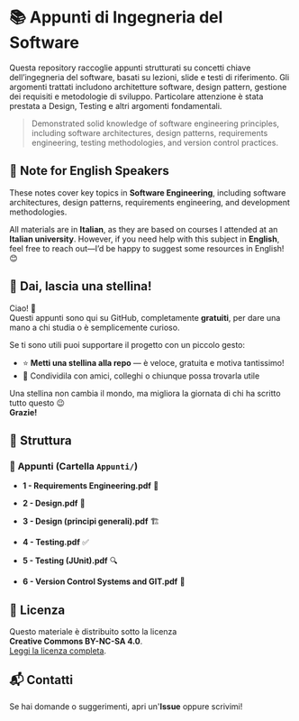 # 📚 Appunti di Ingegneria del Software
Questa repository raccoglie appunti strutturati su concetti chiave dell’ingegneria del software, basati su lezioni, slide e testi di riferimento. Gli argomenti trattati includono architetture software, design pattern, gestione dei requisiti e metodologie di sviluppo. Particolare attenzione è stata prestata a Design, Testing e altri argomenti fondamentali.

> Demonstrated solid knowledge of software engineering principles, including software architectures, design patterns, requirements engineering, testing methodologies, and version control practices.

📌 Note for English Speakers
----------------------------

These notes cover key topics in **Software Engineering**, including software architectures, design patterns, requirements engineering, and development methodologies.

All materials are in **Italian**, as they are based on courses I attended at an **Italian university**. However, if you need help with this subject in **English**, feel free to reach out—I’d be happy to suggest some resources in English! 😊

🌟 Dai, lascia una stellina!
----------------------------

Ciao! 👋  
Questi appunti sono qui su GitHub, completamente **gratuiti**, per dare una mano a chi studia o è semplicemente curioso.

Se ti sono utili puoi supportare il progetto con un piccolo gesto:

- ⭐ **Metti una stellina alla repo** — è veloce, gratuita e motiva tantissimo!
- 📢 Condividila con amici, colleghi o chiunque possa trovarla utile

Una stellina non cambia il mondo, ma migliora la giornata di chi ha scritto tutto questo 😉  
**Grazie!**

## 📂 Struttura

### 📖 **Appunti** (Cartella `Appunti/`)

* **1 - Requirements Engineering.pdf** 📝
    
* **2 - Design.pdf** 🎨
    
* **3 - Design (principi generali).pdf** 🏗️
    
* **4 - Testing.pdf** ✅
    
* **5 - Testing (JUnit).pdf** 🔍
    
* **6 - Version Control Systems and GIT.pdf** 🌱

## 📜 Licenza
Questo materiale è distribuito sotto la licenza  
**Creative Commons BY-NC-SA 4.0**.  
[Leggi la licenza completa](https://creativecommons.org/licenses/by-nc-sa/4.0/).

## 📬 Contatti
Se hai domande o suggerimenti, apri un'**Issue** oppure scrivimi!
